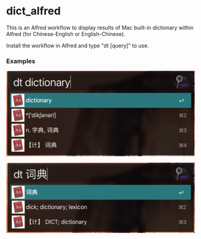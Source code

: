 # dict_alfred

This is an Alfred workflow to display results of Mac built-in dictionary within Alfred (for Chinese-English or English-Chinese). 

Install the workflow in Alfred and type "dt [query]" to use. 

### Examples

![From Chinese to English](ec.png)

![From English to Chinese](ce.png)